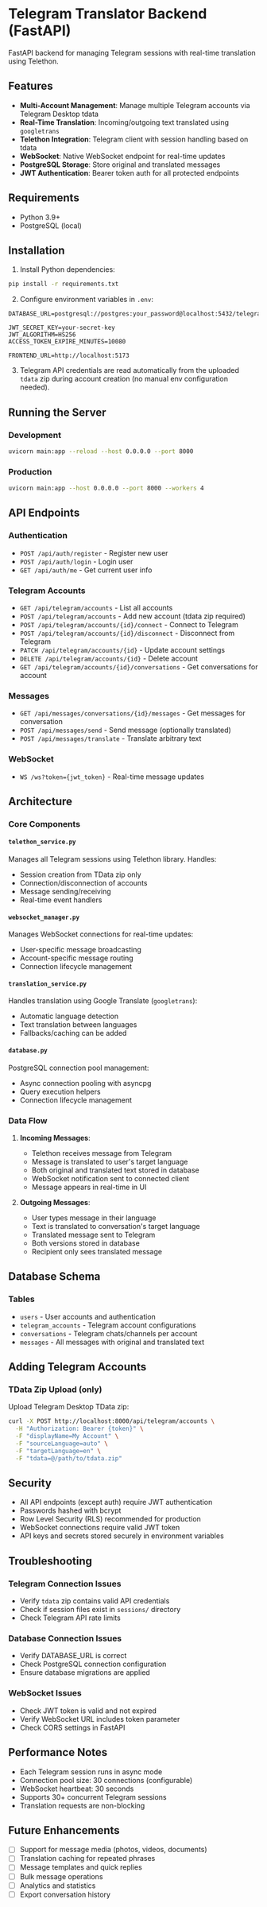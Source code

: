 # Telegram Translator Backend (FastAPI)

FastAPI backend for managing Telegram sessions with real-time translation using Telethon.

## Features

- **Multi-Account Management**: Manage multiple Telegram accounts via Telegram Desktop tdata
- **Real-Time Translation**: Incoming/outgoing text translated using `googletrans`
- **Telethon Integration**: Telegram client with session handling based on tdata
- **WebSocket**: Native WebSocket endpoint for real-time updates
- **PostgreSQL Storage**: Store original and translated messages
- **JWT Authentication**: Bearer token auth for all protected endpoints

## Requirements

- Python 3.9+
- PostgreSQL (local)

## Installation

1. Install Python dependencies:
```bash
pip install -r requirements.txt
```

2. Configure environment variables in `.env`:
```env
DATABASE_URL=postgresql://postgres:your_password@localhost:5432/telegram_translator

JWT_SECRET_KEY=your-secret-key
JWT_ALGORITHM=HS256
ACCESS_TOKEN_EXPIRE_MINUTES=10080

FRONTEND_URL=http://localhost:5173
```

3. Telegram API credentials are read automatically from the uploaded `tdata` zip during account creation (no manual env configuration needed).

## Running the Server

### Development
```bash
uvicorn main:app --reload --host 0.0.0.0 --port 8000
```

### Production
```bash
uvicorn main:app --host 0.0.0.0 --port 8000 --workers 4
```

## API Endpoints

### Authentication
- `POST /api/auth/register` - Register new user
- `POST /api/auth/login` - Login user
- `GET /api/auth/me` - Get current user info

### Telegram Accounts
- `GET /api/telegram/accounts` - List all accounts
- `POST /api/telegram/accounts` - Add new account (tdata zip required)
- `POST /api/telegram/accounts/{id}/connect` - Connect to Telegram
- `POST /api/telegram/accounts/{id}/disconnect` - Disconnect from Telegram
- `PATCH /api/telegram/accounts/{id}` - Update account settings
- `DELETE /api/telegram/accounts/{id}` - Delete account
- `GET /api/telegram/accounts/{id}/conversations` - Get conversations for account

### Messages
- `GET /api/messages/conversations/{id}/messages` - Get messages for conversation
- `POST /api/messages/send` - Send message (optionally translated)
- `POST /api/messages/translate` - Translate arbitrary text

### WebSocket
- `WS /ws?token={jwt_token}` - Real-time message updates

## Architecture

### Core Components

#### `telethon_service.py`
Manages all Telegram sessions using Telethon library. Handles:
- Session creation from TData zip only
- Connection/disconnection of accounts
- Message sending/receiving
- Real-time event handlers

#### `websocket_manager.py`
Manages WebSocket connections for real-time updates:
- User-specific message broadcasting
- Account-specific message routing
- Connection lifecycle management

#### `translation_service.py`
Handles translation using Google Translate (`googletrans`):
- Automatic language detection
- Text translation between languages
- Fallbacks/caching can be added

#### `database.py`
PostgreSQL connection pool management:
- Async connection pooling with asyncpg
- Query execution helpers
- Connection lifecycle management

### Data Flow

1. **Incoming Messages**:
   - Telethon receives message from Telegram
   - Message is translated to user's target language
   - Both original and translated text stored in database
   - WebSocket notification sent to connected client
   - Message appears in real-time in UI

2. **Outgoing Messages**:
   - User types message in their language
   - Text is translated to conversation's target language
   - Translated message sent to Telegram
   - Both versions stored in database
   - Recipient only sees translated message

## Database Schema

### Tables
- `users` - User accounts and authentication
- `telegram_accounts` - Telegram account configurations
- `conversations` - Telegram chats/channels per account
- `messages` - All messages with original and translated text
 

## Adding Telegram Accounts

### TData Zip Upload (only)
Upload Telegram Desktop TData zip:
```bash
curl -X POST http://localhost:8000/api/telegram/accounts \
  -H "Authorization: Bearer {token}" \
  -F "displayName=My Account" \
  -F "sourceLanguage=auto" \
  -F "targetLanguage=en" \
  -F "tdata=@/path/to/tdata.zip"
```

 

## Security

- All API endpoints (except auth) require JWT authentication
- Passwords hashed with bcrypt
- Row Level Security (RLS) recommended for production
- WebSocket connections require valid JWT token
- API keys and secrets stored securely in environment variables

## Troubleshooting

### Telegram Connection Issues
- Verify `tdata` zip contains valid API credentials
- Check if session files exist in `sessions/` directory
- Check Telegram API rate limits

### Database Connection Issues
- Verify DATABASE_URL is correct
- Check PostgreSQL connection configuration
- Ensure database migrations are applied

### WebSocket Issues
- Check JWT token is valid and not expired
- Verify WebSocket URL includes token parameter
- Check CORS settings in FastAPI

## Performance Notes

- Each Telegram session runs in async mode
- Connection pool size: 30 connections (configurable)
- WebSocket heartbeat: 30 seconds
- Supports 30+ concurrent Telegram sessions
- Translation requests are non-blocking

## Future Enhancements

- [ ] Support for message media (photos, videos, documents)
- [ ] Translation caching for repeated phrases
- [ ] Message templates and quick replies
- [ ] Bulk message operations
- [ ] Analytics and statistics
- [ ] Export conversation history
